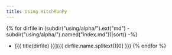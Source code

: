 ```yaml
---
title: Using HitchRunPy
---
```


{% for dirfile in (subdir("using/alpha/").ext("md") - subdir("using/alpha/").named("index.md"))|sort() -%}
- [{{ title(dirfile) }}]({{ dirfile.name.splitext()[0] }})
{% endfor %}
